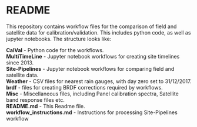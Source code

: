 # README #

This repository contains workflow files for the comparison of field and
satellite data for calibration/validation. This includes python code, as well
as jupyter notebooks. The structure looks like:

<B>CalVal</B> - Python code for the workflows.<BR>
<B>MultiTimeLine</B> - Jupyter notebook workflows for creating site timelines
since 2013.<BR>
<B>Site-Pipelines</B> - Jupyter notebook workflows for comparing field and
satellite data.<BR>
<B>Weather</B> - CSV files for nearest rain gauges, with day zero set to
31/12/2017.<BR>
<B>brdf</B> - files for creating BRDF corrections required by workflows.<BR>
<B>Misc</B> - Miscellaneous files, including Panel calibration spectra,
Satellite band response files etc.<BR>
<B>README.md</B> - This Readme file.<BR>
<B>workflow_instructions.md</B> - Instructions for processing Site-Pipelines
workflow<P>

